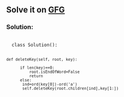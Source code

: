 <h2>Solve it on <a href="https://www.geeksforgeeks.org/problems/trie-delete/1">GFG</a></h2>
<h3>Solution:</h3>
<code>
  class Solution():
  
    def deleteKey(self, root, key):
          
          if len(key)==0:
              root.isEndOfWord=False
              return
          else:
           ind=ord(key[0])-ord('a')
           self.deleteKey(root.children[ind],key[1:])
</code>
